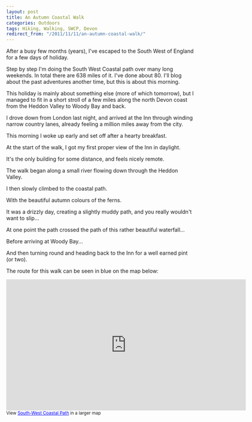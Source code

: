 ```yaml
---
layout: post
title: An Autumn Coastal Walk
categories: Outdoors
tags: Hiking, Walking, SWCP, Devon
redirect_from: "/2011/11/11/an-autumn-coastal-walk/"
---
```


After a busy few months (years), I've escaped to the South West of England for a few days of holiday.

Step by step I'm doing the South West Coastal path over many long weekends. In total there are 638 miles of it. I've done about 80. I'll blog about the past adventures another time, but this is about this morning.

This holiday is mainly about something else (more of which tomorrow), but I managed to fit in a short stroll of a few miles along the north Devon coast from the Heddon Valley to Woody Bay and back.

I drove down from London last night, and arrived at the Inn through winding narrow country lanes, already feeling a million miles away from the city.

This morning I woke up early and set off after a hearty breakfast.

At the start of the walk, I got my first proper view of the Inn in daylight.



It's the only building for some distance, and feels nicely remote.

The walk began along a small river flowing down through the Heddon Valley.



I then slowly climbed to the coastal path.



With the beautiful autumn colours of the ferns.



It was a drizzly day, creating a slightly muddy path, and you really wouldn't want to slip...



At one point the path crossed the path of this rather beautiful waterfall...



Before arriving at Woody Bay...



And then turning round and heading back to the Inn for a well earned pint (or two).


The route for this walk can be seen in blue on the map below:
<iframe width="640" height="350" frameborder="0" scrolling="no" marginheight="0" marginwidth="0" src="https://www.google.co.uk/maps/ms?hl=en&amp;msid=212953854698210254239.0004d8c78e1b4bc40f487&amp;msa=0&amp;ie=UTF8&amp;t=m&amp;ll=51.225055,-3.91036&amp;spn=0.018813,0.054932&amp;z=14&amp;output=embed"></iframe><br /><small>View <a href="https://www.google.co.uk/maps/ms?hl=en&amp;msid=212953854698210254239.0004d8c78e1b4bc40f487&amp;msa=0&amp;ie=UTF8&amp;t=m&amp;ll=51.225055,-3.91036&amp;spn=0.018813,0.054932&amp;z=14&amp;source=embed" style="color:#0000FF;text-align:left">South-West Coastal Path</a> in a larger map</small>